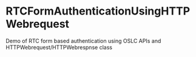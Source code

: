 RTCFormAuthenticationUsingHTTPWebrequest
========================================

Demo of RTC form based authentication using OSLC APIs and HTTPWebrequest/HTTPWebrespnse class
